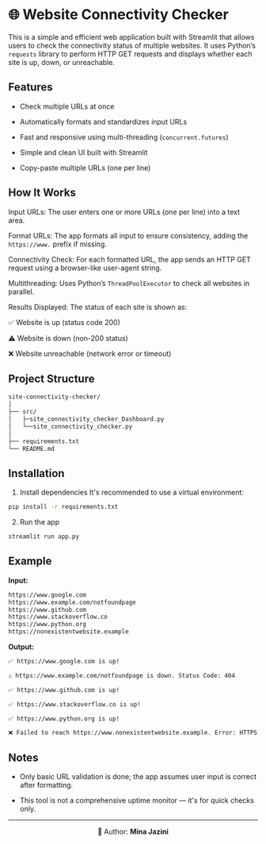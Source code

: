 # 🌐 Website Connectivity Checker
This is a simple and efficient web application built with Streamlit that allows users to check the connectivity status of multiple websites. It uses Python’s `requests` library to perform HTTP GET requests and displays whether each site is up, down, or unreachable.

## Features

- Check multiple URLs at once

- Automatically formats and standardizes input URLs

- Fast and responsive using multi-threading (`concurrent.futures`)

- Simple and clean UI built with Streamlit

- Copy-paste multiple URLs (one per line)


## How It Works
Input URLs: The user enters one or more URLs (one per line) into a text area.

Format URLs: The app formats all input to ensure consistency, adding the `https://www.` prefix if missing.

Connectivity Check: For each formatted URL, the app sends an HTTP GET request using a browser-like user-agent string.

Multithreading: Uses Python’s `ThreadPoolExecutor` to check all websites in parallel.

Results Displayed: The status of each site is shown as:

✅ Website is up (status code 200)

⚠️ Website is down (non-200 status)

❌ Website unreachable (network error or timeout)

## Project Structure
```bash
site-connectivity-checker/
│
├── src/
│   ├─site_connectivity_checker_Dashboard.py
│   └──site_connectivity_checker.py
│ 
├── requirements.txt
└── README.md

```

## Installation
1. Install dependencies
It's recommended to use a virtual environment:
```bash
pip install -r requirements.txt
```
2. Run the app
```bash
streamlit run app.py
```

## Example
**Input:**
```bash
https://www.google.com
https://www.example.com/notfoundpage
https://www.github.com
https://www.stackoverflow.co
https://www.python.org
https://nonexistentwebsite.example
```
**Output:**
```bash
✅ https://www.google.com is up!

⚠️ https://www.example.com/notfoundpage is down. Status Code: 404

✅ https://www.github.com is up!

✅ https://www.stackoverflow.co is up!

✅ https://www.python.org is up!

❌ Failed to reach https://www.nonexistentwebsite.example. Error: HTTPSConnectionPool(host='www.nonexistentwebsite.example', port=443): Max retries exceeded with url: / (Caused by NameResolutionError("<urllib3.connection.HTTPSConnection object at 0x0000019F8AC80E10>: Failed to resolve 'www.nonexistentwebsite.example' ([Errno 11001] getaddrinfo failed)"))
```
## Notes
- Only basic URL validation is done; the app assumes user input is correct after formatting.

- This tool is not a comprehensive uptime monitor — it's for quick checks only.
---
<p align="center">👧 Author: <b>Mina Jazini</b></p>